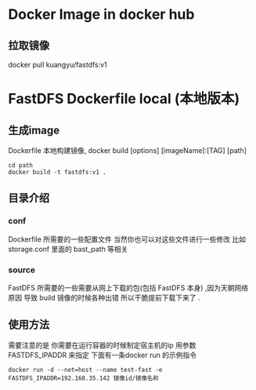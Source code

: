 # Docker Image in docker hub

## 拉取镜像
docker pull kuangyu/fastdfs:v1


# FastDFS Dockerfile local (本地版本)

## 生成image
 Dockerfile 本地构建镜像, docker build [options] [imageName]:[TAG] [path]

```
cd path
docker build -t fastdfs:v1 .
```

## 目录介绍

### conf 

Dockerfile 所需要的一些配置文件
当然你也可以对这些文件进行一些修改  比如 storage.conf 里面的 bast_path 等相关

### source 

FastDFS 所需要的一些需要从网上下载的包(包括 FastDFS 本身) ,因为天朝网络原因 导致 build 镜像的时候各种出错
所以干脆提前下载下来了 . 


## 使用方法

需要注意的是 你需要在运行容器的时候制定宿主机的ip 用参数 FASTDFS_IPADDR 来指定
下面有一条docker run 的示例指令

```
docker run -d --net=host --name test-fast -e FASTDFS_IPADDR=192.168.35.142 镜像id/镜像名称
```


